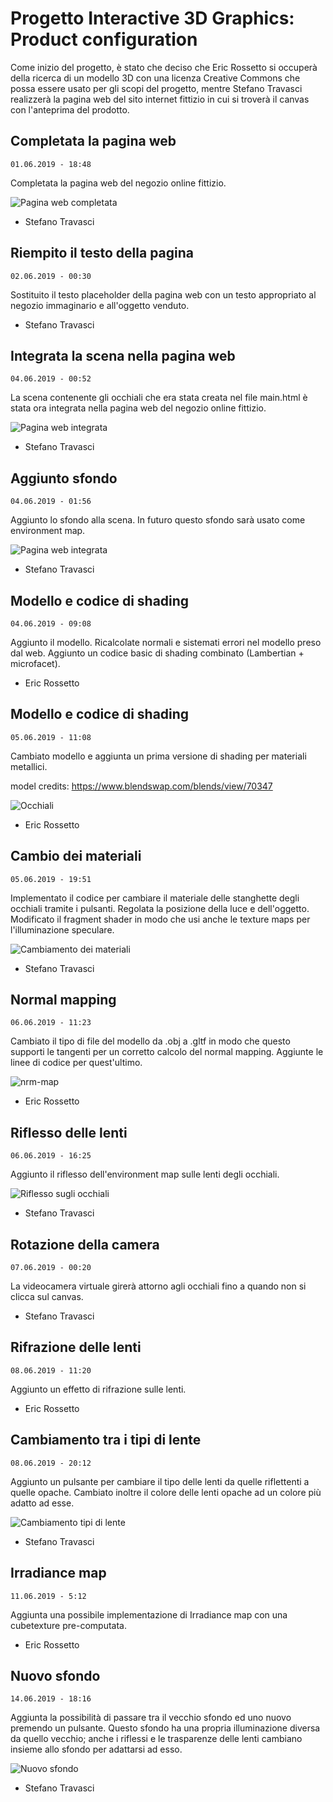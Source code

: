 # Progetto Interactive 3D Graphics: Product configuration

Come inizio del progetto, è stato che deciso che Eric Rossetto si occuperà della ricerca di un modello 3D con una licenza Creative Commons che possa essere usato per gli scopi del progetto, mentre Stefano Travasci realizzerà la pagina web del sito internet fittizio in cui si troverà il canvas con l'anteprima del prodotto.

## Completata la pagina web
```01.06.2019 - 18:48```

Completata la pagina web del negozio online fittizio.

![Pagina web completata](https://raw.githubusercontent.com/interactive3dgraphicscourse-uniud-2019/product-configuration-2019-travasci-rossetto/master/screenshots/Completata%20pagina%20web.PNG)

- Stefano Travasci

## Riempito il testo della pagina
```02.06.2019 - 00:30```

Sostituito il testo placeholder della pagina web con un testo appropriato al negozio immaginario e all'oggetto venduto.

- Stefano Travasci

## Integrata la scena nella pagina web
```04.06.2019 - 00:52```

La scena contenente gli occhiali che era stata creata nel file main.html è stata ora integrata nella pagina web del negozio online fittizio.

![Pagina web integrata](https://raw.githubusercontent.com/interactive3dgraphicscourse-uniud-2019/product-configuration-2019-travasci-rossetto/master/screenshots/integrata%20la%20scena.PNG)

- Stefano Travasci

## Aggiunto sfondo
```04.06.2019 - 01:56```

Aggiunto lo sfondo alla scena. In futuro questo sfondo sarà usato come environment map.

![Pagina web integrata](https://raw.githubusercontent.com/interactive3dgraphicscourse-uniud-2019/product-configuration-2019-travasci-rossetto/master/screenshots/aggiunto%20sfondo.PNG)

- Stefano Travasci

## Modello e codice di shading
```04.06.2019 - 09:08```

Aggiunto il modello. Ricalcolate normali e sistemati errori nel modello preso dal web. Aggiunto un codice basic di shading combinato (Lambertian + microfacet).

- Eric Rossetto

## Modello e codice di shading
```05.06.2019 - 11:08```

Cambiato modello e aggiunta un prima versione di shading per materiali metallici.

model credits:  https://www.blendswap.com/blends/view/70347

![Occhiali](https://raw.githubusercontent.com/interactive3dgraphicscourse-uniud-2019/product-configuration-2019-travasci-rossetto/master/screenshots/glasses_first_render.png)

- Eric Rossetto

## Cambio dei materiali
```05.06.2019 - 19:51```

Implementato il codice per cambiare il materiale delle stanghette degli occhiali tramite i pulsanti. Regolata la posizione della luce e dell'oggetto. Modificato il fragment shader in modo che usi anche le texture maps per l'illuminazione speculare.

![Cambiamento dei materiali](https://raw.githubusercontent.com/interactive3dgraphicscourse-uniud-2019/product-configuration-2019-travasci-rossetto/master/screenshots/CambioMateriali.PNG)

- Stefano Travasci

## Normal mapping
```06.06.2019 - 11:23```

Cambiato il tipo di file del modello da .obj a .gltf in modo che questo supporti le tangenti per un corretto calcolo del normal mapping. Aggiunte le linee di codice per quest'ultimo.

![nrm-map](https://github.com/interactive3dgraphicscourse-uniud-2019/product-configuration-2019-travasci-rossetto/blob/master/images/normal_mapping.png)

- Eric Rossetto

## Riflesso delle lenti
```06.06.2019 - 16:25```

Aggiunto il riflesso dell'environment map sulle lenti degli occhiali.

![Riflesso sugli occhiali](https://raw.githubusercontent.com/interactive3dgraphicscourse-uniud-2019/product-configuration-2019-travasci-rossetto/master/screenshots/Aggiunto%20riflesso%20delle%20lenti.PNG)

- Stefano Travasci

## Rotazione della camera
```07.06.2019 - 00:20```

La videocamera virtuale girerà attorno agli occhiali fino a quando non si clicca sul canvas.

- Stefano Travasci

## Rifrazione delle lenti
```08.06.2019 - 11:20```

Aggiunto un effetto di rifrazione sulle lenti. 

- Eric Rossetto

## Cambiamento tra i tipi di lente
```08.06.2019 - 20:12```

Aggiunto un pulsante per cambiare il tipo delle lenti da quelle riflettenti a quelle opache. Cambiato inoltre il colore delle lenti opache ad un colore più adatto ad esse.

![Cambiamento tipi di lente](https://raw.githubusercontent.com/interactive3dgraphicscourse-uniud-2019/product-configuration-2019-travasci-rossetto/master/screenshots/Pulsante%20cambio%20delle%20lenti.PNG)

- Stefano Travasci

## Irradiance map
```11.06.2019 - 5:12```

Aggiunta una possibile implementazione di Irradiance map con una cubetexture pre-computata.

- Eric Rossetto

## Nuovo sfondo
```14.06.2019 - 18:16```

Aggiunta la possibilità di passare tra il vecchio sfondo ed uno nuovo premendo un pulsante. Questo sfondo ha una propria illuminazione diversa da quello vecchio; anche i riflessi e le trasparenze delle lenti cambiano insieme allo sfondo per adattarsi ad esso.

![Nuovo sfondo](https://raw.githubusercontent.com/interactive3dgraphicscourse-uniud-2019/product-configuration-2019-travasci-rossetto/master/screenshots/nuovo%20sfondo.PNG)

- Stefano Travasci
